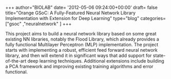 +++
author="BIOLAB"
date= '2012-05-06 09:24:00+00:00'
draft= false
title="Orange GSoC: A Fully-Featured Neural Network Library Implementation with Extension for Deep Learning"
type="blog"
categories=["gsoc" ,"neuralnetwork" ]
+++

This project aims to build a neural network library based on some great existing NN libraries, notably the Flood Library, which already provides a fully functional Multilayer Perceptron (MLP) implementation. The project starts with implementing a robust, efficient feed forward neural network library, and then will extend it in significant ways that add support for state-of-the-art deep learning techniques. Additional extensions include building a PCA framework and improving existing training algorithms and error functional.
